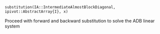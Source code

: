 ```
substitution(IA::IntermediateAlmostBlockDiagonal, ipivot::AbstractArray{I}, x)
```

Proceed with forward and backward substitution to solve the ADB linear system
